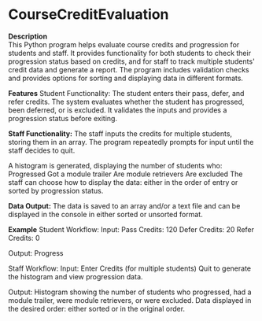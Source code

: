 # CourseCreditEvaluation

**Description**<br>
This Python program helps evaluate course credits and progression for students and staff. It provides functionality for both students to check their progression status based on credits, and for staff to track multiple students' credit data and generate a report. The program includes validation checks and provides options for sorting and displaying data in different formats.

**Features**
Student Functionality:
The student enters their pass, defer, and refer credits.
The system evaluates whether the student has progressed, been deferred, or is excluded.
It validates the inputs and provides a progression status before exiting.

**Staff Functionality:**
The staff inputs the credits for multiple students, storing them in an array.
The program repeatedly prompts for input until the staff decides to quit.

A histogram is generated, displaying the number of students who:
Progressed
Got a module trailer
Are module retrievers
Are excluded
The staff can choose how to display the data: either in the order of entry or sorted by progression status.

**Data Output:**
The data is saved to an array and/or a text file and can be displayed in the console in either sorted or unsorted format.

**Example**
Student Workflow:
Input:
Pass Credits: 120
Defer Credits: 20
Refer Credits: 0

Output:
Progress

Staff Workflow:
Input:
Enter Credits (for multiple students) 
Quit to generate the histogram and view progression data.

Output:
Histogram showing the number of students who progressed, had a module trailer, were module retrievers, or were excluded.
Data displayed in the desired order: either sorted or in the original order.
